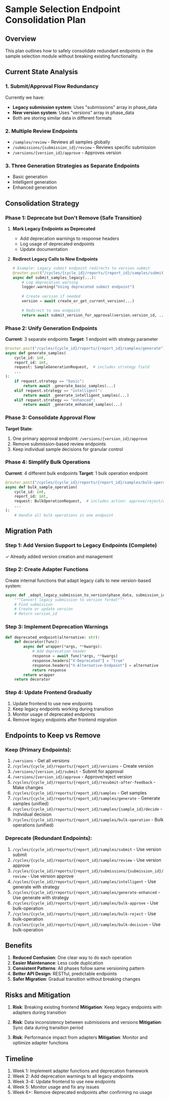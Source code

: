 # Sample Selection Endpoint Consolidation Plan

## Overview
This plan outlines how to safely consolidate redundant endpoints in the sample selection module without breaking existing functionality.

## Current State Analysis

### 1. Submit/Approval Flow Redundancy
Currently we have:
- **Legacy submission system**: Uses "submissions" array in phase_data
- **New version system**: Uses "versions" array in phase_data
- Both are storing similar data in different formats

### 2. Multiple Review Endpoints
- `/samples/review` - Reviews all samples globally
- `/submissions/{submission_id}/review` - Reviews specific submission
- `/versions/{version_id}/approve` - Approves version

### 3. Three Generation Strategies as Separate Endpoints
- Basic generation
- Intelligent generation  
- Enhanced generation

## Consolidation Strategy

### Phase 1: Deprecate but Don't Remove (Safe Transition)

1. **Mark Legacy Endpoints as Deprecated**
   - Add deprecation warnings to response headers
   - Log usage of deprecated endpoints
   - Update documentation

2. **Redirect Legacy Calls to New Endpoints**
   ```python
   # Example: Legacy submit endpoint redirects to version submit
   @router.post("/cycles/{cycle_id}/reports/{report_id}/samples/submit")
   async def submit_samples_legacy(...):
       # Log deprecation warning
       logger.warning("Using deprecated submit endpoint")
       
       # Create version if needed
       version = await create_or_get_current_version(...)
       
       # Redirect to new endpoint
       return await submit_version_for_approval(version.version_id, ...)
   ```

### Phase 2: Unify Generation Endpoints

**Current**: 3 separate endpoints
**Target**: 1 endpoint with strategy parameter

```python
@router.post("/cycles/{cycle_id}/reports/{report_id}/samples/generate")
async def generate_samples(
    cycle_id: int,
    report_id: int,
    request: SampleGenerationRequest,  # includes strategy field
    ...
):
    if request.strategy == "basic":
        return await _generate_basic_samples(...)
    elif request.strategy == "intelligent":
        return await _generate_intelligent_samples(...)
    elif request.strategy == "enhanced":
        return await _generate_enhanced_samples(...)
```

### Phase 3: Consolidate Approval Flow

**Target State**:
1. One primary approval endpoint: `/versions/{version_id}/approve`
2. Remove submission-based review endpoints
3. Keep individual sample decisions for granular control

### Phase 4: Simplify Bulk Operations

**Current**: 4 different bulk endpoints
**Target**: 1 bulk operation endpoint

```python
@router.post("/cycles/{cycle_id}/reports/{report_id}/samples/bulk-operation")
async def bulk_sample_operation(
    cycle_id: int,
    report_id: int,
    request: BulkOperationRequest,  # includes action: approve/reject/decide
    ...
):
    # Handle all bulk operations in one endpoint
```

## Migration Path

### Step 1: Add Version Support to Legacy Endpoints (Complete)
✓ Already added version creation and management

### Step 2: Create Adapter Functions
Create internal functions that adapt legacy calls to new version-based system:

```python
async def _adapt_legacy_submission_to_version(phase_data, submission_id):
    """Convert legacy submission to version format"""
    # Find submission
    # Create or update version
    # Return version_id
```

### Step 3: Implement Deprecation Warnings
```python
def deprecated_endpoint(alternative: str):
    def decorator(func):
        async def wrapper(*args, **kwargs):
            # Add deprecation header
            response = await func(*args, **kwargs)
            response.headers["X-Deprecated"] = "true"
            response.headers["X-Alternative-Endpoint"] = alternative
            return response
        return wrapper
    return decorator
```

### Step 4: Update Frontend Gradually
1. Update frontend to use new endpoints
2. Keep legacy endpoints working during transition
3. Monitor usage of deprecated endpoints
4. Remove legacy endpoints after frontend migration

## Endpoints to Keep vs Remove

### Keep (Primary Endpoints):
1. `/versions` - Get all versions
2. `/cycles/{cycle_id}/reports/{report_id}/versions` - Create version
3. `/versions/{version_id}/submit` - Submit for approval
4. `/versions/{version_id}/approve` - Approve/reject version
5. `/cycles/{cycle_id}/reports/{report_id}/resubmit-after-feedback` - Make changes
6. `/cycles/{cycle_id}/reports/{report_id}/samples` - Get samples
7. `/cycles/{cycle_id}/reports/{report_id}/samples/generate` - Generate samples (unified)
8. `/cycles/{cycle_id}/reports/{report_id}/samples/{sample_id}/decide` - Individual decision
9. `/cycles/{cycle_id}/reports/{report_id}/samples/bulk-operation` - Bulk operations (unified)

### Deprecate (Redundant Endpoints):
1. `/cycles/{cycle_id}/reports/{report_id}/samples/submit` - Use version submit
2. `/cycles/{cycle_id}/reports/{report_id}/samples/review` - Use version approve
3. `/cycles/{cycle_id}/reports/{report_id}/submissions/{submission_id}/review` - Use version approve
4. `/cycles/{cycle_id}/reports/{report_id}/samples/intelligent` - Use generate with strategy
5. `/cycles/{cycle_id}/reports/{report_id}/samples/generate-enhanced` - Use generate with strategy
6. `/cycles/{cycle_id}/reports/{report_id}/samples/bulk-approve` - Use bulk-operation
7. `/cycles/{cycle_id}/reports/{report_id}/samples/bulk-reject` - Use bulk-operation
8. `/cycles/{cycle_id}/reports/{report_id}/samples/bulk-decision` - Use bulk-operation

## Benefits

1. **Reduced Confusion**: One clear way to do each operation
2. **Easier Maintenance**: Less code duplication
3. **Consistent Patterns**: All phases follow same versioning pattern
4. **Better API Design**: RESTful, predictable endpoints
5. **Safer Migration**: Gradual transition without breaking changes

## Risks and Mitigation

1. **Risk**: Breaking existing frontend
   **Mitigation**: Keep legacy endpoints with adapters during transition

2. **Risk**: Data inconsistency between submissions and versions
   **Mitigation**: Sync data during transition period

3. **Risk**: Performance impact from adapters
   **Mitigation**: Monitor and optimize adapter functions

## Timeline

1. Week 1: Implement adapter functions and deprecation framework
2. Week 2: Add deprecation warnings to all legacy endpoints
3. Week 3-4: Update frontend to use new endpoints
4. Week 5: Monitor usage and fix any issues
5. Week 6+: Remove deprecated endpoints after confirming no usage